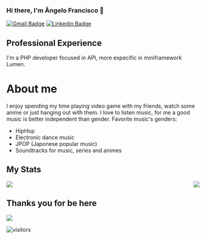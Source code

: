### Hi there, I'm Ângelo Francisco 👋


[![Gmail Badge](https://img.shields.io/badge/-Gmail-c14438?style=flat-square&logo=Gmail&logoColor=white&link=mailto:angelo.infinity002@gmail.com)](mailto:angelo.infinity002@gmail.com)
[![Linkedin Badge](https://img.shields.io/badge/-LinkedIn-blue?style=flat-square&logo=Linkedin&logoColor=white&link=https://www.linkedin.com/in/angelofransicosa/)](https://www.linkedin.com/in/angelofransicosa/)


## Professional Experience

I'm a PHP developer focused in API, more expecific in miniframework Lumen. 

# About me

I enjoy spending my time playing video game with my friends, watch some anime or just hanging out with them. I love to listen music, for me a good music is better independent than gender. 
Favorite music's genders:
- HipHop
- Electronic dance music
- JPOP (Japonese popular music)
- Soundtracks for music, series and animes

## My Stats

<img src="https://github-readme-stats.vercel.app/api/top-langs/?username=AngeloFranciscoSA&langs_count=5&theme=omni"> <img align="right" src="https://github-readme-stats.vercel.app/api?username=AngeloFranciscoSA&show_icons=true&theme=omni">

<!--
**AngeloFranciscoSA/AngeloFranciscoSA** is a ✨ _special_ ✨ repository because its `README.md` (this file) appears on your GitHub profile.

Here are some ideas to get you started:

- 🔭 I’m currently working on ...
- 🌱 I’m currently learning ...
- 👯 I’m looking to collaborate on ...
- 🤔 I’m looking for help with ...
- 💬 Ask me about ...
- 📫 How to reach me: ...
- 😄 Pronouns: ...
- ⚡ Fun fact: ...
-->

## Thanks you for be here
<img src="https://thumbs.gfycat.com/DistantUnhappyCowrie-max-1mb.gif">

![visitors](https://visitor-badge.glitch.me/badge?page_id=${your.username}.${your.repo.id})

